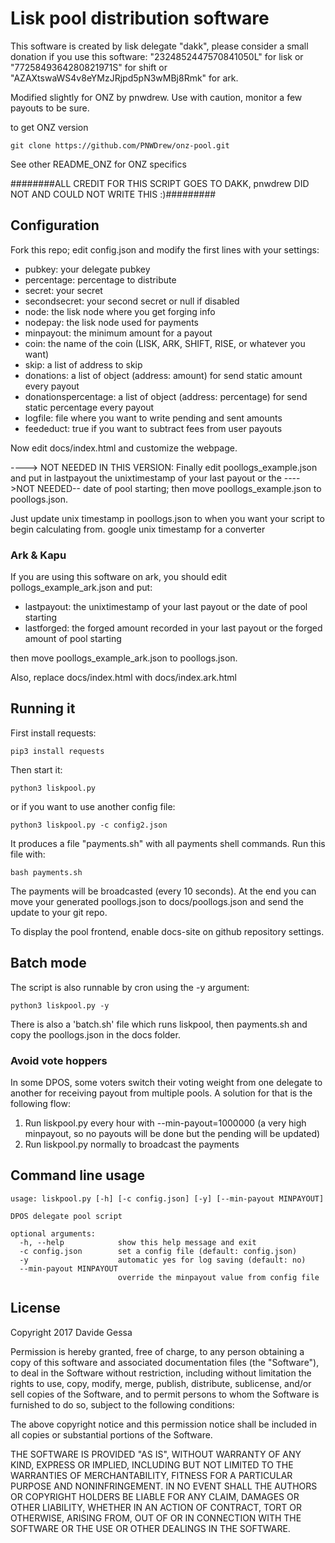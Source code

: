 # Lisk pool distribution software 
This software is created by lisk delegate "dakk", please consider a small donation if you
use this software: "2324852447570841050L" for lisk or "7725849364280821971S" for shift or
"AZAXtswaWS4v8eYMzJRjpd5pN3wMBj8Rmk" for ark.

Modified slightly for ONZ by pnwdrew. Use with caution, monitor a few payouts to be sure.

to get ONZ version

  `git clone https://github.com/PNWDrew/onz-pool.git`
  
  
See other README_ONZ for ONZ specifics

########ALL CREDIT FOR THIS SCRIPT GOES TO DAKK, pnwdrew DID NOT AND COULD NOT WRITE THIS :)#########


## Configuration
Fork this repo; edit config.json and modify the first lines with your settings:

- pubkey: your delegate pubkey
- percentage: percentage to distribute
- secret: your secret
- secondsecret: your second secret or null if disabled
- node: the lisk node where you get forging info
- nodepay: the lisk node used for payments
- minpayout: the minimum amount for a payout
- coin: the name of the coin (LISK, ARK, SHIFT, RISE, or whatever you want)
- skip: a list of address to skip
- donations: a list of object (address: amount) for send static amount every payout
- donationspercentage: a list of object (address: percentage) for send static percentage every payout
- logfile: file where you want to write pending and sent amounts
- feededuct: true if you want to subtract fees from user payouts

Now edit docs/index.html and customize the webpage.

----> NOT NEEDED IN THIS VERSION: Finally edit poollogs_example.json and put in lastpayout the unixtimestamp of your last payout or the
---->NOT NEEDED-- date of pool starting; then move poollogs_example.json to poollogs.json.

Just update unix timestamp in poollogs.json to when you want your script to begin calculating from. 
google unix timestamp for a converter

### Ark & Kapu
If you are using this software on ark, you should edit pollogs_example_ark.json and put:

- lastpayout: the unixtimestamp of your last payout or the date of pool starting 
- lastforged: the forged amount recorded in your last payout or the forged amount of pool starting

then move poollogs_example_ark.json to poollogs.json.

Also, replace docs/index.html with docs/index.ark.html

## Running it

First install requests:

`pip3 install requests`

Then start it:

`python3 liskpool.py`

or if you want to use another config file:

`python3 liskpool.py -c config2.json`

It produces a file "payments.sh" with all payments shell commands. Run this file with:

`bash payments.sh`

The payments will be broadcasted (every 10 seconds). At the end you can move your generated
poollogs.json to docs/poollogs.json and send the update to your git repo.

To display the pool frontend, enable docs-site on github repository settings.




## Batch mode

The script is also runnable by cron using the -y argument:

`python3 liskpool.py -y`

There is also a 'batch.sh' file which runs liskpool, then payments.sh and copy the poollogs.json
in the docs folder.


### Avoid vote hoppers

In some DPOS, some voters switch their voting weight from one delegate to another for
receiving payout from multiple pools. A solution for that is the following flow:

1. Run liskpool.py every hour with --min-payout=1000000 (a very high minpayout, so no payouts will be done but the pending will be updated)
2. Run liskpool.py normally to broadcast the payments


## Command line usage

```
usage: liskpool.py [-h] [-c config.json] [-y] [--min-payout MINPAYOUT]

DPOS delegate pool script

optional arguments:
  -h, --help            show this help message and exit
  -c config.json        set a config file (default: config.json)
  -y                    automatic yes for log saving (default: no)
  --min-payout MINPAYOUT
                        override the minpayout value from config file
```

## License
Copyright 2017 Davide Gessa

Permission is hereby granted, free of charge, to any person obtaining a copy of this software and associated documentation files (the "Software"), to deal in the Software without restriction, including without limitation the rights to use, copy, modify, merge, publish, distribute, sublicense, and/or sell copies of the Software, and to permit persons to whom the Software is furnished to do so, subject to the following conditions:

The above copyright notice and this permission notice shall be included in all copies or substantial portions of the Software.

THE SOFTWARE IS PROVIDED "AS IS", WITHOUT WARRANTY OF ANY KIND, EXPRESS OR IMPLIED, INCLUDING BUT NOT LIMITED TO THE WARRANTIES OF MERCHANTABILITY, FITNESS FOR A PARTICULAR PURPOSE AND NONINFRINGEMENT. IN NO EVENT SHALL THE AUTHORS OR COPYRIGHT HOLDERS BE LIABLE FOR ANY CLAIM, DAMAGES OR OTHER LIABILITY, WHETHER IN AN ACTION OF CONTRACT, TORT OR OTHERWISE, ARISING FROM, OUT OF OR IN CONNECTION WITH THE SOFTWARE OR THE USE OR OTHER DEALINGS IN THE SOFTWARE.

